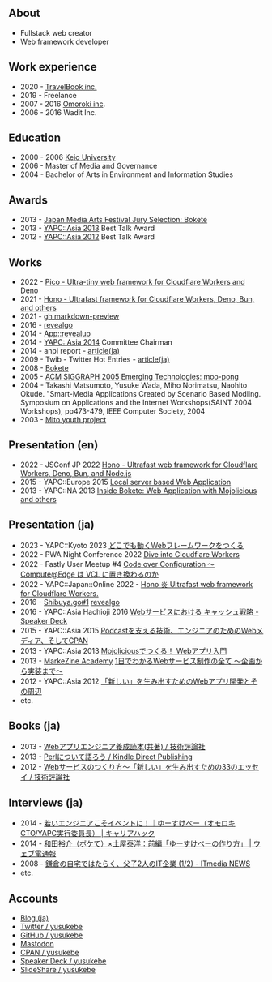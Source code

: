 ## About

* Fullstack web creator
* Web framework developer

## Work experience

* 2020 - [TravelBook inc.](https://corp.travelbook.co.jp/)
* 2019 - Freelance
* 2007 - 2016 [Omoroki inc](https://omoroki.com).
* 2006 - 2016 Wadit Inc.

## Education

* 2000 - 2006 [Keio University](https://www.keio.ac.jp/ja/)
* 2006 - Master of Media and Governance
* 2004 - Bachelor of Arts in Environment and Information Studies

## Awards

* 2013 - [Japan Media Arts Festival Jury Selection: Bokete](http://archive.j-mediaarts.jp/festival/2013/entertainment/works/17ej_bokete/)
* 2013 - [YAPC::Asia 2013](http://yapcasia.org/2013/) Best Talk Award
* 2012 - [YAPC::Asia 2012](http://yapcasia.org/2012/) Best Talk Award

## Works

* 2022 - [Pico - Ultra-tiny web framework for Cloudflare Workers and Deno](https://github.com/yusukebe/pico)
* 2021 - [Hono - Ultrafast framework for Cloudflare Workers, Deno, Bun, and others](https://honojs.dev/)
* 2021 - [gh markdown-preview](https://github.com/yusukebe/gh-markdown-preview)
* 2016 - [revealgo](https://github.com/yusukebe/revealgo)
* 2014 - [App::revealup](https://metacpan.org/pod/App::revealup)
* 2014 - [YAPC::Asia 2014](http://yapcasia.org/2014/) Committee Chairman
* 2014 - anpi report - [article(ja)](https://yullege.jp/?p=270)
* 2009 - Twib - Twitter Hot Entries - [article(ja)](https://japan.cnet.com/article/20398173/)
* 2008 - [Bokete](https://bokete.jp)
* 2005 - [ACM SIGGRAPH 2005 Emerging Technologies: moo-pong](https://keio.pure.elsevier.com/ja/publications/moo-pong-2)
* 2004 - Takashi Matsumoto, Yusuke Wada, Miho Norimatsu, Naohito Okude. "Smart-Media Applications Created by Scenario Based Modling. Symposium on Applications and the Internet Workshops(SAINT 2004 Workshops), pp473-479, IEEE Computer Society, 2004
* 2003 - [Mito youth project](https://www.ipa.go.jp/jinzai/esp/15youth/mdata/99-13.html)

## Presentation (en)

* 2022 - JSConf JP 2022 [Hono - Ultrafast web framework for Cloudflare Workers, Deno, Bun, and Node.js](https://speakerdeck.com/yusukebe/hono-ultrafast-web-framework-for-cloudflare-workers-deno-bun-and-node-dot-js)
* 2015 - YAPC::Europe 2015 [Local server based Web Application](https://yusukebe.github.io/slides/local_server_based_webapp/#/)
* 2013 - YAPC::NA 2013 [Inside Bokete: Web Application with Mojolicious and others](https://www.slideshare.net/yusukebe/inside-bokete-web-application-with-mojolicious-and-others)

## Presentation (ja)

* 2023 - YAPC::Kyoto 2023 [どこでも動くWebフレームワークをつくる](https://speakerdeck.com/yusukebe/dokodemodong-kuwebhuremuwakuwotukuru)
* 2022 - PWA Night Conference 2022 [Dive into Cloudflare Workers](https://yusukebe.github.io/slides/pwanight-conf-2022/#/)
* 2022 - Fastly User Meetup #4 [Code over Configuration 〜 Compute@Edge は VCL に置き換わるのか](https://yusukebe.github.io/slides/fastly-meetup-04/#/)
* 2022 - YAPC::Japan::Online 2022 - [Hono 炎 Ultrafast web framework for Cloudflare Workers.](https://yusukebe.github.io/slides/yapc2022-hono/#/)
* 2016 - [Shibuya.go#1](https://shibuyago.connpass.com/event/25852/) [revealgo](https://yusukebe.github.io/slides/shibuyago01/#/)
* 2016 - YAPC::Asia Hachioji 2016 [Webサービスにおける キャッシュ戦略 - Speaker Deck](https://speakerdeck.com/yusukebe/websabisuniokeru-kiyatusiyuzhan-lue)
* 2015 - YAPC::Asia 2015 [Podcastを支える技術、エンジニアのためのWebメディア、そしてCPAN](https://www.slideshare.net/yusukebe/podcastwebcpan)
* 2013 - YAPC::Asia 2013 [Mojoliciousでつくる！ Webアプリ入門](https://www.slideshare.net/yusukebe/yapcasia-2013-mojolicious)
* 2013 - [MarkeZine Academy](https://event.shoeisha.jp/mza/20130723) [1日でわかるWebサービス制作の全て ～企画から実装まで～](https://yusukebe.github.io/slides/webservice-oneday/#/)
* 2012 - YAPC::Asia 2012 [「新しい」を生み出すためのWebアプリ開発とその周辺](https://www.slideshare.net/yusukebe/web-14511784)
* etc.

## Books (ja)

* 2013 - [Webアプリエンジニア養成読本(共著) / 技術評論社](http://www.amazon.co.jp/dp/4774163678/)
* 2013 - [Perlについて語ろう / Kindle Direct Publishing](http://www.amazon.co.jp/dp/B00BU7DBIA/)
* 2012 - [Webサービスのつくり方〜「新しい」を生み出すための33のエッセイ / 技術評論社](http://www.amazon.co.jp/dp/4774154075/)

## Interviews (ja)

* 2014 - [若いエンジニアこそイベントに！｜ゆーすけべー（オモロキCTO/YAPC実行委員長） | キャリアハック](https://careerhack.en-japan.com/report/detail/349)
* 2014 - [和田裕介（ボケて）×土屋泰洋：前編「ゆーすけべーの作り方」 | ウェブ電通報](https://dentsu-ho.com/articles/2006)
* 2008 - [鎌倉の自宅ではたらく、父子2人のIT企業 (1/2) - ITmedia NEWS](https://www.itmedia.co.jp/news/articles/0805/02/news027.html)
* etc.

## Accounts

* [Blog (ja)](https://yusukebe.com/)
* [Twitter / yusukebe](https://twitter.com/yusukebe)
* [GitHub / yusukebe](https://github.com/yusukebe)
* [Mastodon](https://mas.to/@yusukebe)
* [CPAN / yusukebe ](https://metacpan.org/author/YUSUKEBE)
* [Speaker Deck / yusukebe](https://speakerdeck.com/yusukebe)
* [SlideShare / yusukebe](https://www.slideshare.net/yusukebe/presentations/)
